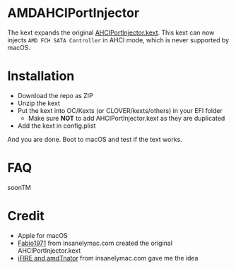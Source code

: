 # AMDAHCIPortInjector

The kext expands the original [AHCIPortInjector.kext](https://www.insanelymac.com/forum/files/file/436-ahciportinjectorkext/). This kext can now injects `AMD FCH SATA Controller` in AHCI mode, which is never supported by macOS.

# Installation

* Download the repo as ZIP
* Unzip the kext
* Put the kext into OC/Kexts (or CLOVER/kexts/others) in your EFI folder
  * Make sure **NOT** to add AHCIPortInjector.kext as they are duplicated
* Add the kext in config.plist

And you are done. Boot to macOS and test if the text works.

# FAQ

soonTM

# Credit

* Apple for macOS
* [Fabio1971](https://www.insanelymac.com/forum/profile/651049-fabio1971/) from insanelymac.com created the original AHCIPortInjector.kext
* [iFIRE and amdTnator](https://www.insanelymac.com/forum/topic/280681-amd-sata-controller/) from insanelymac.com gave me the idea
